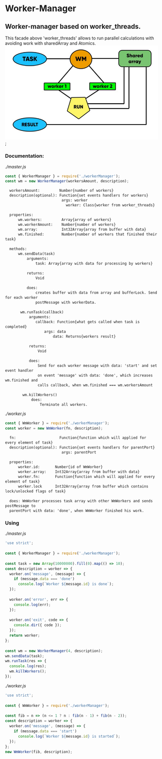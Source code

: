 # Worker-Manager
## **Worker-manager based on worker_threads.**
This facade above 'worker_threads' allows to run parallel calculations with avoiding work with sharedArray and Atomics.
![Screenshot](./worker_threads/scheme.jpeg);
### Documentation:  
*./master.js*
```js
const { WorkerManager } = require('./workerManager');
const wm = new WorkerManager(workersAmount, description);
```  
      workersAmount:         Number{number of workers}
      description(optional): Function{set events handlers for workers}
                              args: worker
                                worker: Class{worker from worker_threads}
      
      properties:
          wm.workers:         Array{array of workers}
          wm.workerAmount:    Number{number of workers}
          wm.array:           Int32Array{array from buffer with data}
          wm.finished:        Number{number of workers that finished their task}
     
      methods:
          wm.sendData(task)
              arguments:
                  task: Array{array with data for processing by workers}
              
              returns: 
                  Void
                
              does: 
                  creates buffer with data from array and bufferLock. Send for each worker
                  postMessage with workerData.
              
           wm.runTask(callback)
               arguments:
                  callback: Function{what gets called when task is completed}
                      args: data
                          data: Returns{workers result}
                      
               returns: 
                   Void
                  
               does: 
                   Send for each worker message with data: 'start' and set event handler
                   on event 'message' with data: 'done', which increases wm.finished and
                   calls callback, when wm.finished === wm.workersAmount
                   
            wm.killWorkers()
                does:
                    Terminate all workers.
                    
*./worker.js*   
```js
const { WmWorker } = require('./workerManager');
const worker = new WmWorker(fn, description);
````

      fn:                    Function{function which will applied for every element of task}
      description(optional): Function{set events handlers for parentPort}
                              args: parentPort
                              
      properties:
          worker.id:       Number{id of WmWorker}
          worker.array:    Int32Array{array from buffer with data}
          worker.fn:       Function{function which will applied for every element of task}
          worker.lock      Int32Array{array from buffer which contains lock/unlocked flags of task}
                              
      does: WmWorker processes task array with other WmWorkers and sends postMessage to 
      parentPort with data: 'done', when WmWorker finished his work.
      
### Using 
*./master.js* 
```js
'use strict';

const { WorkerManager } = require('./workerManager');

const task = new Array(10000000).fill(0).map(() => 10);
const description = worker => {
  worker.on('message', (message) => {
    if (message.data === 'done')
      console.log(`Worker ${message.id} is done`);
  });

  worker.on('error', err => {
    console.log(err);
  });

  worker.on('exit', code => {
    console.dir({ code });
  });
  return worker;
};

const wm = new WorkerManager(4, description);
wm.sendData(task);
wm.runTask(res => {
  console.log(res);
  wm.killWorkers();
});
```
*./worker.js*
```js
'use strict';

const { WmWorker } = require('./workerManager');

const fib = n => (n <= 1 ? n : fib(n - 1) + fib(n - 2));
const description = worker => {
  worker.on('message', (message) => {
    if (message.data === 'start')
      console.log(`Worker ${message.id} is started`);
  });
};
new WmWorker(fib, description);
```